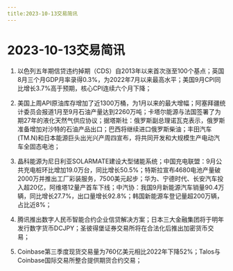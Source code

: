 ```yaml
---
title:2023-10-13交易简讯
---
```

# 2023-10-13交易简讯
1. 以色列五年期信贷违约掉期（CDS）自2013年以来首次涨至100个基点；英国8月三个月GDP月率录得0.3%，为2022年7月以来最高水平；美国9月CPI同比增长3.7%高于预期，核心CPI连续六个月下降；

2. 美国上周API原油库存增加了近1300万桶，为1月以来的最大增幅；阿塞拜疆统计委员会报道1月至9月石油产量达到2260万吨；卡塔尔能源与法国签署了为期27年的液化天然气供应协议；据塔斯社：俄罗斯副总理诺瓦克表示，俄罗斯准备增加对沙特的石油产品出口；巴西将继续进口俄罗斯柴油；丰田汽车(TM.N)和日本能源巨头出光兴产周四宣布，将共同开发和大规模生产电动汽车全固态电池；

3. 晶科能源为尼日利亚SOLARMATE建设大型储能系统；中国充电联盟：9月公共充电桩环比增加19.0万台，同比增长50.5%；特斯拉宣布4680电池产量破2000万并推出工厂彩装服务，7500美元起步；华为、宁德时代、长安汽车投入超20亿，阿维塔12量产首车下线；中汽协：我国9月新能源汽车销量90.4万辆，同比增长27.7%，出口量增长92.8%；韩国新能源车登记量超200万辆，占比近8%；

4. 腾讯推出数字人民币智能合约企业信贷解决方案；日本三大金融集团将于明年发行数字货币DCJPY；圣彼得堡证券交易所将在合法化后推出加密货币交易；

5. Coinbase第三季度现货交易量为760亿美元相比2022年下降52%；Talos与Coinbase国际交易所整合提供期货合约交易；